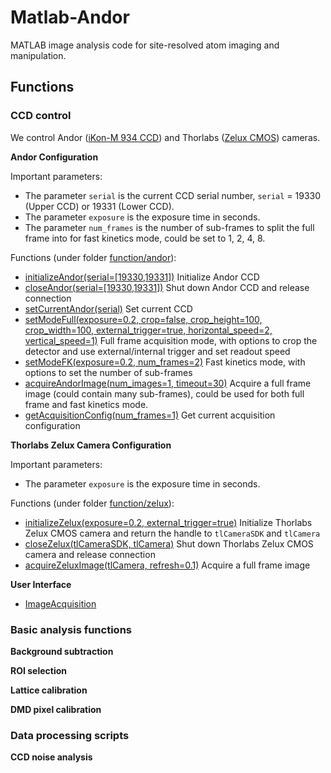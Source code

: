 # Matlab-Andor
MATLAB image analysis code for site-resolved atom imaging and manipulation.

## Functions

### CCD control
We control Andor ([iKon-M 934 CCD](https://andor.oxinst.com/products/ikon-xl-and-ikon-large-ccd-series/ikon-m-934)) and Thorlabs ([Zelux CMOS](https://www.thorlabs.com/thorproduct.cfm?partnumber=CS165MU1)) cameras.

**Andor Configuration**

Important parameters:
- The parameter `serial` is the current CCD serial number, `serial` = 19330 (Upper CCD) or 19331 (Lower CCD).
- The parameter `exposure` is the exposure time in seconds.
- The parameter `num_frames` is the number of sub-frames to split the full frame into for fast kinetics mode, could be set to 1, 2, 4, 8.

Functions (under folder [function/andor](/function/andor)):
- [initializeAndor(serial=[19330,19331])](/function/andor/initializeAndor.m) Initialize Andor CCD
- [closeAndor(serial=[19330,19331])](/function/andor/closeAndor.m) Shut down Andor CCD and release connection
- [setCurrentAndor(serial)](/function/andor/setCurrentAndor.m) Set current CCD
- [setModeFull(exposure=0.2, crop=false, crop_height=100, crop_width=100, external_trigger=true, horizontal_speed=2, vertical_speed=1)](/function/andor/setModeFull.m) Full frame acquisition mode, with options to crop the detector and use external/internal trigger and set readout speed
- [setModeFK(exposure=0.2, num_frames=2)](/function/andor/setModeFK.m) Fast kinetics mode, with options to set the number of sub-frames
- [acquireAndorImage(num_images=1, timeout=30)](/function/andor/acquireAndorImage.m) Acquire a full frame image (could contain many sub-frames), could be used for both full frame and fast kinetics mode.
- [getAcquisitionConfig(num_frames=1)](/function/andor/getAcquisitionConfig.m) Get current acquisition configuration

**Thorlabs Zelux Camera Configuration**

Important parameters:
- The parameter `exposure` is the exposure time in seconds.

Functions (under folder [function/zelux](/function/zelux)):
- [initializeZelux(exposure=0.2, external_trigger=true)](/function/zelux/initializeZelux.m) Initialize Thorlabs Zelux CMOS camera and return the handle to `tlCameraSDK` and `tlCamera`
- [closeZelux(tlCameraSDK, tlCamera)](/function/zelux/closeZelux.m) Shut down Thorlabs Zelux CMOS camera and release connection
- [acquireZeluxImage(tlCamera, refresh=0.1)](/function/zelux/acquireZeluxImage.m) Acquire a full frame image

**User Interface**
- [ImageAcquisition](ImageAcquisition.mlapp)

### Basic analysis functions

**Background subtraction**

**ROI selection**

**Lattice calibration**

**DMD pixel calibration**

### Data processing scripts

**CCD noise analysis**
